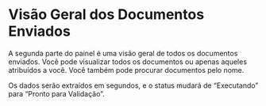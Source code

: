 # Visão Geral dos Documentos Enviados

A segunda parte do painel é uma visão geral de todos os documentos enviados. Você pode visualizar todos os documentos ou apenas aqueles atribuídos a você. Você também pode procurar documentos pelo nome.

Os dados serão extraídos em segundos, e o status mudará de “Executando” para “Pronto para Validação”.
